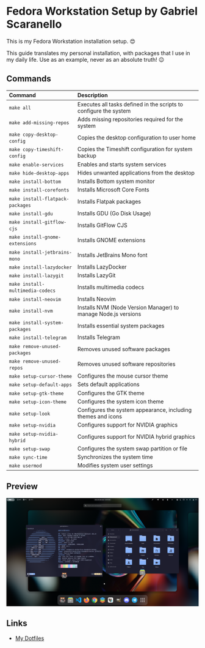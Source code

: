 # Fedora Workstation Setup by Gabriel Scaranello

This is my Fedora Workstation installation setup. 😍

This guide translates my personal installation, with packages that I use in my daily life. Use as an example, never as an absolute truth! 😉

## Commands

| Command                          | Description                                                       |
| :------------------------------- | :---------------------------------------------------------------- |
| `make all`                       | Executes all tasks defined in the scripts to configure the system |
| `make add-missing-repos`         | Adds missing repositories required for the system                 |
| `make copy-desktop-config`       | Copies the desktop configuration to user home                     |
| `make copy-timeshift-config`     | Copies the Timeshift configuration for system backup              |
| `make enable-services`           | Enables and starts system services                                |
| `make hide-desktop-apps`         | Hides unwanted applications from the desktop                      |
| `make install-bottom`            | Installs Bottom system monitor                                    |
| `make install-corefonts`         | Installs Microsoft Core Fonts                                     |
| `make install-flatpack-packages` | Installs Flatpak packages                                         |
| `make install-gdu`               | Installs GDU (Go Disk Usage)                                      |
| `make install-gitflow-cjs`       | Installs GitFlow CJS                                              |
| `make install-gnome-extensions`  | Installs GNOME extensions                                         |
| `make install-jetbrains-mono`    | Installs JetBrains Mono font                                      |
| `make install-lazydocker`        | Installs LazyDocker                                               |
| `make install-lazygit`           | Installs LazyGit                                                  |
| `make install-multimedia-codecs` | Installs multimedia codecs                                        |
| `make install-neovim`            | Installs Neovim                                                   |
| `make install-nvm`               | Installs NVM (Node Version Manager) to manage Node.js versions    |
| `make install-system-packages`   | Installs essential system packages                                |
| `make install-telegram`          | Installs Telegram                                                 |
| `make remove-unused-packages`    | Removes unused software packages                                  |
| `make remove-unused-repos`       | Removes unused software repositories                              |
| `make setup-cursor-theme`        | Configures the mouse cursor theme                                 |
| `make setup-default-apps`        | Sets default applications                                         |
| `make setup-gtk-theme`           | Configures the GTK theme                                          |
| `make setup-icon-theme`          | Configures the system icon theme                                  |
| `make setup-look`                | Configures the system appearance, including themes and icons      |
| `make setup-nvidia`              | Configures support for NVIDIA graphics                            |
| `make setup-nvidia-hybrid`       | Configures support for NVIDIA hybrid graphics                     |
| `make setup-swap`                | Configures the system swap partition or file                      |
| `make sync-time`                 | Synchronizes the system time                                      |
| `make usermod`                   | Modifies system user settings                                     |

## Preview

![](./assets/preview.png)

## Links

- [My Dotfiles](https://github.com/gabrielscaranello/dotfiles)
